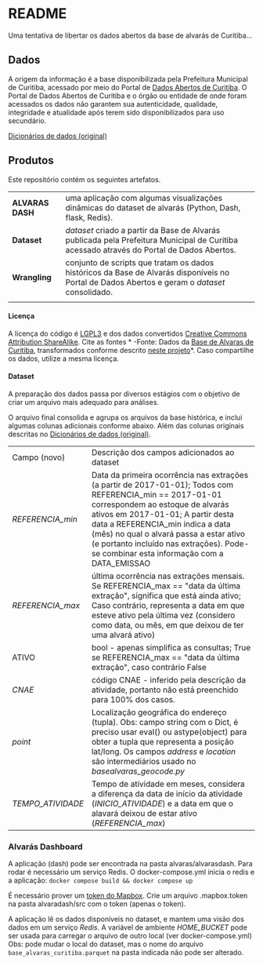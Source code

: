 # README #

Uma tentativa de libertar os dados abertos da base de alvarás de Curitiba...


## Dados ##

A origem da informação é a base disponibilizada pela Prefeitura Municipal de Curitiba, acessado por meio do Portal de [Dados Abertos de Curitiba](https://www.curitiba.pr.gov.br/dadosabertos/busca/). O Portal de Dados Abertos de Curitiba e o órgão ou entidade de onde foram acessados os dados não garantem sua autenticidade, qualidade, integridade e atualidade após terem sido disponibilizados para uso secundário.

[Dicionários de dados (original)](http://dadosabertos.c3sl.ufpr.br/curitiba/BaseAlvaras/Alvaras-Dicionario_de_Dados.csv)

## Produtos ##
Este repositório contém os seguintes artefatos.

|||
|------|:---|
|__ALVARAS DASH__ |uma aplicação com algumas visualizações dinâmicas do dataset de alvarás (Python, Dash, flask, Redis). |
|__Dataset__ | *dataset* criado a partir da Base de Alvarás publicada pela Prefeitura Municipal de Curitiba acessado através do Portal de Dados Abertos. |
|__Wrangling__ | conjunto de scripts que tratam os dados históricos da Base de Alvarás disponíveis no Portal de Dados Abertos e geram o *dataset* consolidado. |
|||

#### Licença
A licença do código é [LGPL3](https://www.gnu.org/licenses/lgpl-3.0.en.html) e dos dados convertidos [Creative Commons Attribution ShareAlike](https://creativecommons.org/licenses/by-sa/4.0/). Cite as fontes * -Fonte: Dados da [Base de Alvaras de Curitiba](https://www.curitiba.pr.gov.br/dadosabertos/busca/), transformados conforme descrito [neste projeto](https://bitbucket.org/sidegoals/alvaras/)*. Caso compartilhe os dados, utilize a mesma licença.

#### Dataset

A preparação dos dados passa por diversos estágios com o objetivo de criar um arquivo mais adequado para análises. 

O arquivo final consolida e agrupa os arquivos da base histórica, e inclui algumas colunas adicionais conforme abaixo. Além das colunas originais descritas no [Dicionários de dados (original)](http://dadosabertos.c3sl.ufpr.br/curitiba/BaseAlvaras/Alvaras-Dicionario_de_Dados.csv).

|||
|---|---|
|Campo (novo) | Descrição dos campos adicionados ao dataset |
|*REFERENCIA_min*| Data da primeira ocorrência nas extrações (a partir de 2017-01-01); Todos com REFERENCIA_min == 2017-01-01 correspondem ao estoque de alvarás ativos em 2017-01-01; A partir desta data a REFERENCIA_min indica a data (mês) no qual o alvará passa a estar ativo (e portanto incluído nas extrações). Pode-se combinar esta informação com a DATA_EMISSAO |
|*REFERENCIA_max*| última ocorrência nas extrações mensais. Se REFERENCIA_max == "data da última extração", significa que está ainda ativo; Caso contrário, representa a data em que esteve ativo pela última vez (considero como data, ou mês, em que deixou de ter uma alvará ativo) |
|ATIVO| bool - apenas simplifica as consultas; True se REFERENCIA_max == "data da última extração", caso contrário False |
|*CNAE*| código CNAE - inferido pela descrição da atividade, portanto não está preenchido para 100% dos casos.  |
|*point*| Localização geográfica do endereço (tupla). Obs: campo string com o Dict, é preciso usar eval() ou astype(object) para obter a tupla que representa a posição lat/long.  Os campos *address* e *location* são intermediários usado no *basealvaras_geocode.py* |
|*TEMPO_ATIVIDADE*| Tempo de atividade em meses, considera a diferença da data de início da atividade (*INICIO_ATIVIDADE*) e a data em que o alavará deixou de estar ativo (*REFERENCIA_max*)  |


### Alvarás Dashboard 

A aplicação (dash) pode ser encontrada na pasta alvaras/alvarasdash.
Para rodar é necessário um serviço Redis. O docker-compose.yml inicia o redis e a aplicação: `docker compose build && docker compose up` 

É necessário prover um [token do Mapbox](https://account.mapbox.com/access-tokens/). Crie um arquivo .mapbox.token na pasta alvaradash/src com o token (apenas o token). 

A aplicação lê os dados disponíveis no dataset, e mantem uma visão dos dados em um serviço *Redis*. 
A variável de ambiente *HOME_BUCKET* pode ser usada para carregar o arquivo de outro local (ver docker-compose.yml)
Obs: pode mudar o local do dataset, mas o nome do arquivo `base_alvaras_curitiba.parquet` na pasta indicada não pode ser alterado.